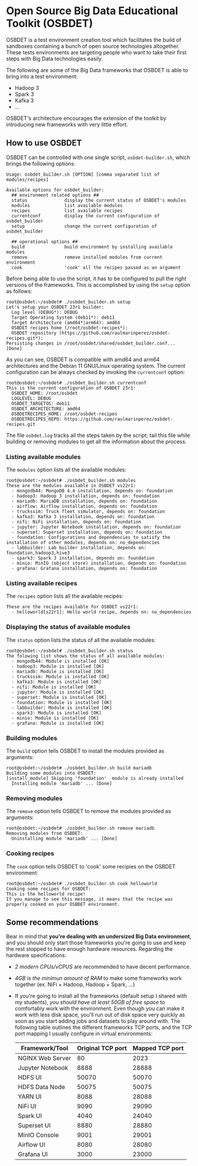 # Open Source Big Data Educational Toolkit (OSBDET)
OSBDET is a test environment creation tool which facilitates the build of sandboxes containing a bunch of open source technologies altogether. These tests environments are targeting people who want to take their first steps with Big Data technologies easily.

The following are some of the Big Data frameworks that OSBDET is able to bring into a test environment:

- Hadoop 3
- Spark 3
- Kafka 3
- ...

OSBDET's architecture encourages the extension of the toolkit by introducing new frameworks with very little effort.
## How to use OSBDET
OSBDET can be controlled with one single script, `osbdet-builder.sh`, which brings the following options:
```root@osbdet:~/osbdet# ./osbdet_builder.sh
Usage: osbdet_builder.sh [OPTION] [comma separated list of modules/recipes]

Available options for osbdet_builder:
  ## environment related options ##
  status              display the current status of OSBDET's modules
  modules             list available modules
  recipes             list available recipes
  currentconf         display the current configuration of osbdet_builder
  setup               change the current configuration of osbdet_builder

  ## operational options ##
  build               build environment by installing available modules
  remove              remove installed modules from current environment
  cook                'cook' all the recipes passed as an argument
```
Before being able to use the script, it has to be configured to pull the right versions
of the frameworks. This is accomplished by using the `setup` option as follows:
```
root@osbdet:~/osbdet# ./osbdet_builder.sh setup
Let's setup your OSBDET 23r1 builder:
  Log level (DEBUG*): DEBUG
  Target Operating System (deb11*): deb11
  Target Architecture (amd64*|arm64): amd64
  OSBDET recipes home (/root/osbdet-recipes*): 
  OSBDET repository (https://github.com/raulmarinperez/osbdet-recipes.git*): 
Persisting changes in /root/osbdet/shared/osbdet_builder.conf... [Done]
```
As you can see, OSBDET is compatible with amd64 and arm64 architectures and the Debian 11 GNU/Linux operating system.
The current configuration can be always checked by invoking the `currentconf` option:
```
root@osbdet:~/osbdet# ./osbdet_builder.sh currentconf
This is the current configuration of OSBDET 23r1:
  OSBDET_HOME: /root/osbdet
  LOGLEVEL: DEBUG
  OSBDET_TARGETOS: deb11
  OSBDET_ARCHITECTURE: amd64
  OSBDETRECIPES_HOME: /root/osbdet-recipes
  OSBDETRECIPES_REPO: https://github.com/raulmarinperez/osbdet-recipes.git
```
The file `osbdet.log` tracks all the steps taken by the script; tail this file while building or removing modules to get all the information about the process.
### Listing available modules
The `modules` option lists all the available modules:
```
root@osbdet:~/osbdet# ./osbdet_builder.sh modules
These are the modules available in OSBDET vs22r1:
  - mongodb44: MongoDB 4.4 installation, depends on: foundation
  - hadoop3: Hadoop 3 installation, depends on: foundation
  - mariadb: MariaDB installation, depends on: foundation
  - airflow: Airflow installation, depends on: foundation
  - truckssim: Truck fleet simulator, depends on: foundation
  - kafka3: Kafka 3 installation, depends on: foundation
  - nifi: NiFi installation, depends on: foundation
  - jupyter: Jupyter Notebook installation, depends on: foundation
  - superset: Superset installation, depends on: foundation
  - foundation: Configurations and dependencies to satisfy the installation of other modules, depends on: no_dependencies
  - labbuilder: Lab builder installation, depends on: foundation,hadoop3,hive3
  - spark3: Spark 3 installation, depends on: foundation
  - minio: MinIO (object store) installation, depends on: foundation
  - grafana: Grafana installation, depends on: foundation
```
### Listing available recipes
The `recipes` option lists all the available recipes:
```
These are the recipes available for OSBDET vs22r1:
  - helloworld[s22r1]: Hello world recipe, depends on: no_dependencies
```
### Displaying the status of available modules
The `status` option lists the status of all the available modules:
```
root@osbdet:~/osbdet# ./osbdet_builder.sh status
The folowing list shows the status of all available modules:
  - mongodb44: Module is installed [OK]
  - hadoop3: Module is installed [OK]
  - mariadb: Module is installed [OK]
  - truckssim: Module is installed [OK]
  - kafka3: Module is installed [OK]
  - nifi: Module is installed [OK]
  - jupyter: Module is installed [OK]
  - superset: Module is installed [OK]
  - foundation: Module is installed [OK]
  - labbuilder: Module is installed [OK]
  - spark3: Module is installed [OK]
  - minio: Module is installed [OK]
  - grafana: Module is installed [OK]
```
### Building modules
The `build` option tells OSBDET to install the modules provided as arguments:
```
root@osbdet:~/osbdet# ./osbdet_builder.sh build mariadb
Building some modules into OSBDET:
[install_module] Skipping 'foundation'  module is already installed
  Installing module 'mariadb' ... [Done]
```
### Removing modules
The `remove` option tells OSBDET to remove the modules provided as arguments:
```
root@osbdet:~/osbdet# ./osbdet_builder.sh remove mariadb
Removing modules from OSBDET:
  Uninstalling module 'mariadb' ... [Done]
```
### Cooking recipes
The `cook` option tells OSBDET to 'cook' some recipies on the OSBDET environment:
```
root@osbdet:~/osbdet# ./osbdet_builder.sh cook helloworld
Cooking some recipes for OSBDET:
This is the helloworld recipe!
If you manage to see this message, it means that the recipe was properly cooked on your OSBDET environment.
```
## Some recommendations
Bear in mind that **you're dealing with an undersized Big Data environment**, and you should only start those frameworks you're going to use and keep the rest stopped to have enough hardware resources. Regarding the hardware specifications:
- *2 modern CPUs/vCPUS* are recommended to have decent performance.
- *4GB is the minimun amount of RAM* to make some frameworks work together (ex. NiFi + Hadoop, Hadoop + Spark, ...)
- If you're going to install all the frameworks (default setup I shared with my students), *you should have at least 50GB of free space* to comfortably work with the environment. Even though you can make it work with less disk space, you'll run out of disk space very quickly as soon as you start adding jobs and datasets to play around with.
The following table outlines the different frameworks TCP ports, and the TCP port mapping I usually configure in virtual environments:

   |**Framework/Tool** |**Original TCP port** |**Mapped TCP port**   |
   |-------------------|----------------------|----------------------|
   |NGINX Web Server   |80                    |2023                  |
   |Jupyter Notebook   |8888                  |28888                 |
   |HDFS UI            |50070                 |50070                 |
   |HDFS Data Node     |50075                 |50075                 |
   |YARN UI            |8088                  |28088                 |
   |NiFi UI            |9090                  |29090                 |
   |Spark UI           |4040                  |24040                 |
   |Superset UI        |8880                  |28880                 |
   |MinIO Console      |9001                  |29001                 |
   |Airflow UI         |8080                  |28080                 |
   |Grafana UI         |3000                  |23000                 |

